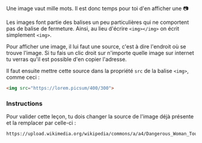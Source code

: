Une image vaut mille mots. Il est donc temps pour toi d'en afficher une 📷

Les images font partie des balises un peu particulières qui ne comportent pas de balise de fermeture. Ainsi, au lieu d'écrire `<img></img>` on écrit simplement `<img>`.

Pour afficher une image, il lui faut une source, c'est à dire l'endroit où se trouve l'image. Si tu fais un clic droit sur n'importe quelle image sur internet tu verras qu'il est possible d'en copier l'adresse.

Il faut ensuite mettre cette source dans la propriété `src` de la balise `<img>`, comme ceci :

```html
<img src="https://lorem.picsum/400/300">
```

### Instructions

Pour valider cette leçon, tu dois changer la source de l'image déjà présente et la remplacer par celle-ci :

```text
https://upload.wikimedia.org/wikipedia/commons/a/a4/Dangerous_Woman_Tour_in_Manchester4_(cropped).jpg
```